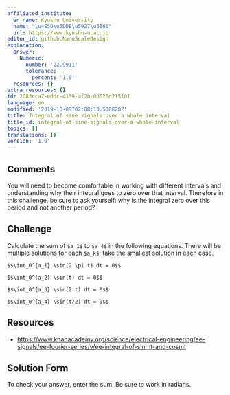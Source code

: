 ```yaml
---
affiliated_institute:
  en_name: Kyushu University
  name: "\u4E5D\u5DDE\u5927\u5B66"
  url: https://www.kyushu-u.ac.jp
editor_id: github.NanoScaleDesign
explanation:
  answer:
    Numeric:
      number: '22.9911'
      tolerance:
        percent: '1.0'
  resources: {}
extra_resources: {}
id: 2083cca7-eddc-4139-af2b-0d626d215f01
language: en
modified: '2019-10-09T02:08:13.538828Z'
title: Integral of sine signals over a whole interval
title_id: integral-of-sine-signals-over-a-whole-interval
topics: []
translations: {}
version: '1.0'
---
```


## Comments
You will need to become comfortable in working with different intervals and understanding why their integral goes to zero over that interval. Therefore in this challenge, be sure to ask yourself: why is the integral zero over this period and not another period?


## Challenge
Calculate the sum of `$a_1$` to `$a_4$` in the following equations. There will be multiple solutions for each `$a_k$`; take the smallest solution in each case.

`$$\int_0^{a_1} \sin(2 \pi t) dt = 0$$`

`$$\int_0^{a_2} \sin(t) dt = 0$$`

`$$\int_0^{a_3} \sin(2 t) dt = 0$$`

`$$\int_0^{a_4} \sin(t/2) dt = 0$$`


## Resources
- https://www.khanacademy.org/science/electrical-engineering/ee-signals/ee-fourier-series/v/ee-integral-of-sinmt-and-cosmt


## Solution Form
To check your answer, enter the sum. Be sure to work in radians.
